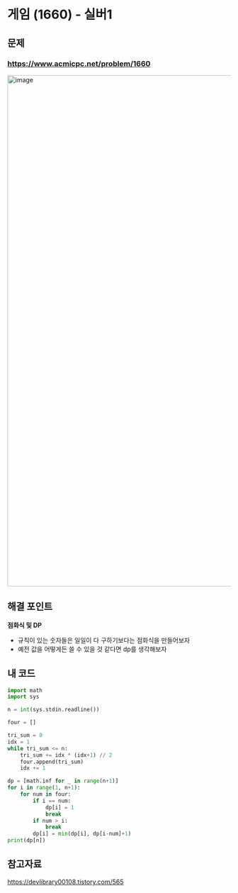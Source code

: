 # 게임 (1660) - 실버1

## 문제 
### https://www.acmicpc.net/problem/1660
<img width="1153" alt="image" src="https://user-images.githubusercontent.com/72330884/187689197-1d678e2a-a3ad-4e6b-9535-24d3b801fa72.png">

## 해결 포인트
**점화식 및 DP**
- 규칙이 있는 숫자들은 일일이 다 구하기보다는 점화식을 만들어보자
- 예전 값을 어떻게든 쓸 수 있을 것 같다면 dp를 생각해보자

## 내 코드
```python
import math
import sys

n = int(sys.stdin.readline())

four = []

tri_sum = 0
idx = 1
while tri_sum <= n:
    tri_sum += idx * (idx+1) // 2
    four.append(tri_sum)
    idx += 1

dp = [math.inf for _ in range(n+1)]
for i in range(1, n+1):
    for num in four:
        if i == num:
            dp[i] = 1
            break
        if num > i:
            break
        dp[i] = min(dp[i], dp[i-num]+1)
print(dp[n])
```

## 참고자료   
https://devlibrary00108.tistory.com/565

